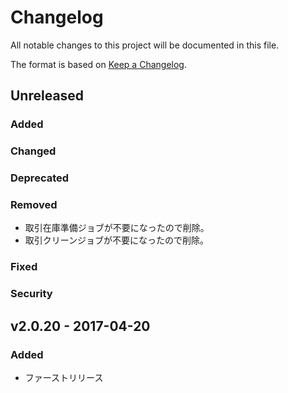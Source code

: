 # Changelog
All notable changes to this project will be documented in this file.

The format is based on [Keep a Changelog](http://keepachangelog.com/).

## Unreleased
### Added

### Changed

### Deprecated

### Removed
- 取引在庫準備ジョブが不要になったので削除。
- 取引クリーンジョブが不要になったので削除。

### Fixed

### Security

## v2.0.20 - 2017-04-20
### Added
- ファーストリリース
